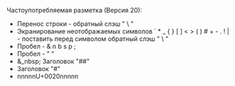 Частоупотребляемая разметка (Версия 20):
+ Перенос строки - обратный слэш " \\ "
+ Экранирование неотображаемых символов ` * _ { } [ ] < > ( ) # + - . ! \| - поставить перед символом обратный слэш " \\ "
+ Пробел - & n b s p ;
+ Пробел - "    "
+ &_nbsp; Заголовок "##"   
+ Заголовок "#"
+ nnnnnU+0020nnnnn
